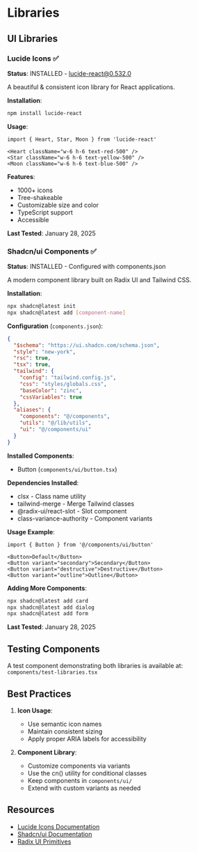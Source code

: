 # Libraries

## UI Libraries

### Lucide Icons ✅
**Status**: INSTALLED - lucide-react@0.532.0

A beautiful & consistent icon library for React applications.

**Installation**:
```bash
npm install lucide-react
```

**Usage**:
```tsx
import { Heart, Star, Moon } from 'lucide-react'

<Heart className="w-6 h-6 text-red-500" />
<Star className="w-6 h-6 text-yellow-500" />
<Moon className="w-6 h-6 text-blue-500" />
```

**Features**:
- 1000+ icons
- Tree-shakeable
- Customizable size and color
- TypeScript support
- Accessible

**Last Tested**: January 28, 2025

### Shadcn/ui Components ✅
**Status**: INSTALLED - Configured with components.json

A modern component library built on Radix UI and Tailwind CSS.

**Installation**:
```bash
npx shadcn@latest init
npx shadcn@latest add [component-name]
```

**Configuration** (`components.json`):
```json
{
  "$schema": "https://ui.shadcn.com/schema.json",
  "style": "new-york",
  "rsc": true,
  "tsx": true,
  "tailwind": {
    "config": "tailwind.config.js",
    "css": "styles/globals.css",
    "baseColor": "zinc",
    "cssVariables": true
  },
  "aliases": {
    "components": "@/components",
    "utils": "@/lib/utils",
    "ui": "@/components/ui"
  }
}
```

**Installed Components**:
- Button (`components/ui/button.tsx`)

**Dependencies Installed**:
- clsx - Class name utility
- tailwind-merge - Merge Tailwind classes
- @radix-ui/react-slot - Slot component
- class-variance-authority - Component variants

**Usage Example**:
```tsx
import { Button } from '@/components/ui/button'

<Button>Default</Button>
<Button variant="secondary">Secondary</Button>
<Button variant="destructive">Destructive</Button>
<Button variant="outline">Outline</Button>
```

**Adding More Components**:
```bash
npx shadcn@latest add card
npx shadcn@latest add dialog
npx shadcn@latest add form
```

**Last Tested**: January 28, 2025

## Testing Components

A test component demonstrating both libraries is available at:
`components/test-libraries.tsx`

## Best Practices

1. **Icon Usage**:
   - Use semantic icon names
   - Maintain consistent sizing
   - Apply proper ARIA labels for accessibility

2. **Component Library**:
   - Customize components via variants
   - Use the cn() utility for conditional classes
   - Keep components in `components/ui/`
   - Extend with custom variants as needed

## Resources

- [Lucide Icons Documentation](https://lucide.dev)
- [Shadcn/ui Documentation](https://ui.shadcn.com)
- [Radix UI Primitives](https://www.radix-ui.com)